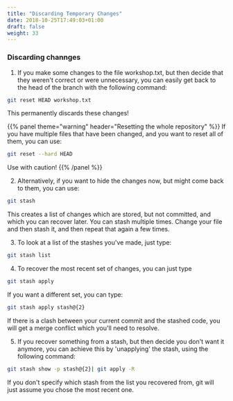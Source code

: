 ```yaml
---
title: "Discarding Temporary Changes"
date: 2018-10-25T17:49:03+01:00
draft: false
weight: 33
---
```


### Discarding channges

1) If you make some changes to the file workshop.txt, but then decide that they weren't correct or were unnecessary, you can easily get back to the head of the branch with the following command:

```Bash
git reset HEAD workshop.txt
```
This permanently discards these changes!

{{% panel theme="warning" header="Resetting the whole repository" %}}
If you have multiple files that have been changed, and you want to reset all of them, you can use:

```Bash
git reset --hard HEAD
```
Use with caution!
{{% /panel %}}


2) Alternatively, if you want to hide the changes now, but might come back to them, you can use:

```bash
git stash
```

This creates a list of changes which are stored, but not committed, and which you can recover later. You can stash multiple times. Change your file and then stash it, and then repeat that again a few times.

3) To look at a list of the stashes you've made, just type:

```bash
git stash list
```

4) To recover the most recent set of changes, you can just type

```bash
git stash apply
```

If you want a different set, you can type:

```bash
git stash apply stash@{2}
```

If there is a clash between your current commit and the stashed code,
you will get a merge conflict which you'll need to resolve.

5) If you recover something from a stash, but then decide you don't want it anymore,
you can achieve this by 'unapplying' the stash, using the following command:

```bash
git stash show -p stash@{2}| git apply -R
```

If you don't specify which stash from the list you recovered from, git will
just assume you chose the most recent one.
